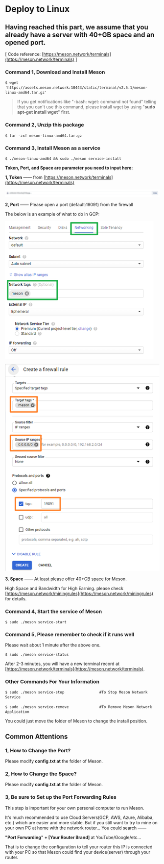 # Deploy to Linux

## Having reached this part, we assume that you already have a server with 40+GB space and an opened port.

\[ Code reference: [https://meson.network/terminals](https://meson.network/terminals) \]

### Command 1, Download and Install Meson

```text
$ wget 'https://assets.meson.network:10443/static/terminal/v2.5.1/meson-linux-amd64.tar.gz'
```

> If you get notifications like "-bash: wget: command not found" telling that you can't use this command, please install wget by using "**sudo apt-get install wget**" first.

### Command 2, Unzip this package

```text
$ tar -zxf meson-linux-amd64.tar.gz
```

### Command 3, Install Meson as a service

```text
$ ./meson-linux-amd64 && sudo ./meson service-install

```

**Token, Port, and Space are parameter you need to input here:**

**1, Token** —— from [https://meson.network/terminals](https://meson.network/terminals)

![Please input your own Token. This is your ID.](../.gitbook/assets/image%20%288%29.png)

**2, Port** —— Please open a port \(default:19091\) from the firewall

The below is an example of what to do in GCP:

![](../.gitbook/assets/image%20%285%29.png)

![](../.gitbook/assets/image%20%283%29.png)

**3. Space** —— At least please offer 40+GB space for Meson.

High Space and Bandwidth for High Earning. please check [https://meson.network/miningrules](https://meson.network/miningrules) for details.

### Command 4, Start the service of Meson

```text
$ sudo ./meson service-start
```

### Command 5, Please remember to check if it runs well

Please wait about 1 minute after the above one.

```text
$ sudo ./meson service-status
```

After 2-3 minutes, you will have a new terminal record at [https://meson.network/terminals](https://meson.network/terminals).

### **Other Commands For Your Information**

```text
$ sudo ./meson service-stop                #To Stop Meson Network Service

$ sudo ./meson service-remove              #To Remove Meson Network Application
```

You could just move the folder of Meson to change the install position.

## Common Attentions

### 1, How to **Change the Port**?

Please modify **config.txt at** the folder of Meson.

### 2, How to **Change the Space**?

Please modify **config.txt at** the folder of Meson.

### 3, Be sure to **Set up the Port Forwarding Rules**

This step is important for your own personal computer to run Meson.

It's much recommended to use Cloud Servers\(GCP, AWS, Azure, Alibaba, etc.\) which are easier and more stable. But if you still want to try to mine on your own PC at home with the network router... You could search —— 

**"Port Forwarding" + \[Your Router Brand\]**                          at YouTube/Google/etc...

That is to change the configuration to tell your router this IP is connected with your PC so that Meson could find your device\(server\) through your router.

